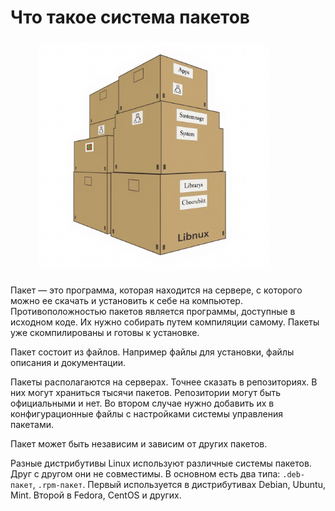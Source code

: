 # Что такое система пакетов

<figure><img src="../.gitbook/assets/image (2).png" alt="" width="375"><figcaption></figcaption></figure>

Пакет — это программа, которая находится на сервере, с которого можно ее скачать и установить к себе на компьютер. Противоположностью пакетов является программы, доступные в исходном коде. Их нужно собирать путем компиляции самому. Пакеты уже скомпилированы и готовы к установке.

Пакет состоит из файлов. Например файлы для установки, файлы описания и документации.

Пакеты располагаются на серверах. Точнее сказать в репозиториях. В них могут храниться тысячи пакетов. Репозитории могут быть официальными и нет. Во втором случае нужно добавить их в конфигурационные файлы с настройками системы управления пакетами.

Пакет может быть независим и зависим от других пакетов.

Разные дистрибутивы Linux используют различные системы пакетов. Друг с другом они не совместимы. В основном есть два типа: `.deb-пакет`, `.rpm-пакет`. Первый используется в дистрибутивах Debian, Ubuntu, Mint. Второй в Fedora, CentOS и других.
